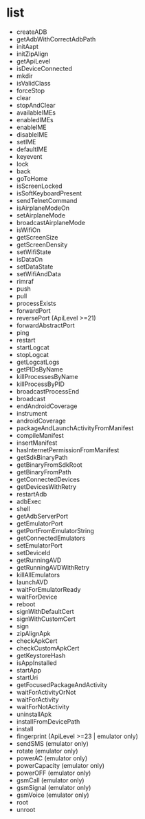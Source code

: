 # list
- createADB
- getAdbWithCorrectAdbPath
- initAapt
- initZipAlign
- getApiLevel
- isDeviceConnected
- mkdir
- isValidClass
- forceStop
- clear
- stopAndClear
- availableIMEs
- enabledIMEs
- enableIME
- disableIME
- setIME
- defaultIME
- keyevent
- lock
- back
- goToHome
- isScreenLocked
- isSoftKeyboardPresent
- sendTelnetCommand
- isAirplaneModeOn
- setAirplaneMode
- broadcastAirplaneMode
- isWifiOn
- getScreenSize
- getScreenDensity
- setWifiState
- isDataOn
- setDataState
- setWifiAndData
- rimraf
- push
- pull
- processExists
- forwardPort
- reversePort (ApiLevel >=21)
- forwardAbstractPort
- ping
- restart
- startLogcat
- stopLogcat
- getLogcatLogs
- getPIDsByName
- killProcessesByName
- killProcessByPID
- broadcastProcessEnd
- broadcast
- endAndroidCoverage
- instrument
- androidCoverage
- packageAndLaunchActivityFromManifest
- compileManifest
- insertManifest
- hasInternetPermissionFromManifest
- getSdkBinaryPath
- getBinaryFromSdkRoot
- getBinaryFromPath
- getConnectedDevices
- getDevicesWithRetry
- restartAdb
- adbExec
- shell
- getAdbServerPort
- getEmulatorPort
- getPortFromEmulatorString
- getConnectedEmulators
- setEmulatorPort
- setDeviceId
- getRunningAVD
- getRunningAVDWithRetry
- killAllEmulators
- launchAVD
- waitForEmulatorReady
- waitForDevice
- reboot
- signWithDefaultCert
- signWithCustomCert
- sign
- zipAlignApk
- checkApkCert
- checkCustomApkCert
- getKeystoreHash
- isAppInstalled
- startApp
- startUri
- getFocusedPackageAndActivity
- waitForActivityOrNot
- waitForActivity
- waitForNotActivity
- uninstallApk
- installFromDevicePath
- install
- fingerprint (ApiLevel >=23 | emulator only)
- sendSMS (emulator only)
- rotate (emulator only)
- powerAC (emulator only)
- powerCapacity (emulator only)
- powerOFF (emulator only)
- gsmCall (emulator only)
- gsmSignal (emulator only)
- gsmVoice (emulator only)
- root
- unroot